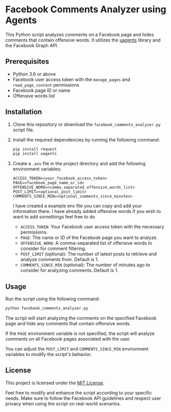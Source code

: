# Facebook Comments Analyzer using Agents

This Python script analyzes comments on a Facebook page and hides comments that contain offensive words. It utilizes the [uagents](https://pypi.org/project/uagents/) library and the Facebook Graph API.

## Prerequisites

- Python 3.6 or above
- Facebook user access token with the `manage_pages` and `read_page_content` permissions
- Facebook page ID or name
- Offensive words list

## Installation

1. Clone this repository or download the `facebook_comments_analyzer.py` script file.

2. Install the required dependencies by running the following command:

   ```bash
   pip install request 
   pip install uagents
   ```

3. Create a `.env` file in the project directory and add the following environment variables:

   ```plaintext
   ACCESS_TOKEN=<your_facebook_access_token>
   PAGE=<facebook_page_name_or_id>
   OFFENSIVE_WORD=<comma_separated_offensive_words_list>
   POST_LIMIT=<optional_post_limit>
   COMMENTS_SINCE_MIN=<optional_comments_since_minutes>
   ```
   I have created a example env file you can copy and add your information there.
   I have already added offensive words if you wish to want to add somethings feel free to do 

   - `ACCESS_TOKEN`: Your Facebook user access token with the necessary permissions.
   - `PAGE`: The name or ID of the Facebook page you want to analyze.
   - `OFFENSIVE_WORD`: A comma-separated list of offensive words to consider for comment filtering.
   - `POST_LIMIT` (optional): The number of latest posts to retrieve and analyze comments from. Default is 1.
   - `COMMENTS_SINCE_MIN` (optional): The number of minutes ago to consider for analyzing comments. Default is 1.

## Usage

Run the script using the following command:

```bash
python facebook_comments_analyzer.py
```

The script will start analyzing the comments on the specified Facebook page and hide any comments that contain offensive words.

If the `PAGE` environment variable is not specified, the script will analyze comments on all Facebook pages associated with the user.

You can adjust the `POST_LIMIT` and `COMMENTS_SINCE_MIN` environment variables to modify the script's behavior.

## License

This project is licensed under the [MIT License](LICENSE).


Feel free to modify and enhance the script according to your specific needs. Make sure to follow the Facebook API guidelines and respect user privacy when using the script on real-world scenarios.
